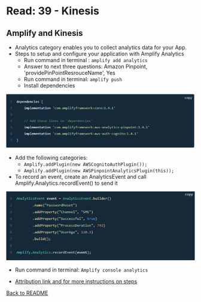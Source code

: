 # Read: 39 - Kinesis

## Amplify and Kinesis

- Analytics category enables you to collect analytics data for your App.
- Steps to setup and configure your application with Amplify Analytics
  - Run command in terminal : ```amplify add analytics```
  - Answer to next three questions: Amazon Pinpoint, 'providePinPointResrouceName', Yes
  - Run command in terminal: ```amplify push```
  - Install dependencies

![Dependencies for Amplify Analytics](img/amplifyAnalyticsDependencies.PNG)

  - Add the following categories:
    - ```Amplify.addPlugin(new AWSCognitoAuthPlugin());```
    - ```Amplify.addPlugin(new AWSPinpointAnalyticsPlugin(this));```
  - To record an event, create an AnalyticsEvent and call Amplify.Analytics.recordEvent() to send it

![Record Event with Amplify Analytics](img/amplifyAnalyticsEvents.PNG)

  - Run command in terminal: ```Amplify console analytics```
  
- [Attribution link and for more instructions on steps](https://docs.amplify.aws/lib/analytics/getting-started/q/platform/android#initialize-amplify-analytics)

[Back to README](README.md)

